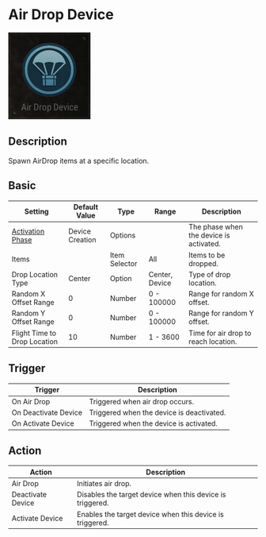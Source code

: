 # Air Drop Device

![AirDrop Icon](../images/DeviceIcons/Device_AirDrop.png)

## Description

Spawn AirDrop items at a specific location.

## Basic

| Setting                  | Default Value | Type | Range | Description |
|--------------------------|---------------|------|------|-------------|
| [Activation Phase](Common_Device_Settings.md#activation-phase)         | Device Creation | Options | | The phase when the device is activated. |
| Items                    |               | Item Selector| All| Items to be dropped. |
| Drop Location Type       | Center        | Option | Center, Device | Type of drop location. |
| Random X Offset Range    | 0             | Number | 0 - 100000 | Range for random X offset. |
| Random Y Offset Range    | 0             | Number | 0 - 100000 | Range for random Y offset. |
| Flight Time to Drop Location | 10        | Number | 1 - 3600 | Time for air drop to reach location. |

## Trigger

| Trigger                | Description |
|------------------------|-------------|
| On Air Drop            | Triggered when air drop occurs. |
| On Deactivate Device   | Triggered when the device is deactivated. |
| On Activate Device     | Triggered when the device is activated. |

## Action

| Action                | Description |
|-----------------------|-------------|
| Air Drop              | Initiates air drop. |
| Deactivate Device     | Disables the target device when this device is triggered. |
| Activate Device       | Enables the target device when this device is triggered. |

